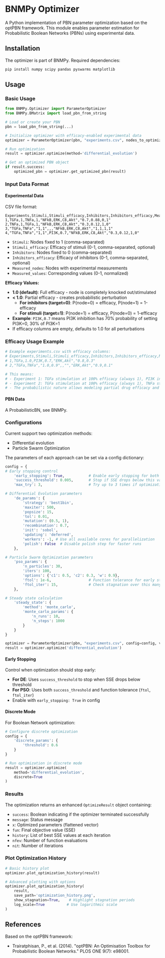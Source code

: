 # BNMPy Optimizer

A Python implementation of PBN parameter optimization based on the optPBN framework. This module enables parameter estimation for Probabilistic Boolean Networks (PBNs) using experimental data.

## Installation

The optimizer is part of BNMPy. Required dependencies:

```bash
pip install numpy scipy pandas pyswarms matplotlib
```

## Usage

### Basic Usage

```python
from BNMPy.Optimizer import ParameterOptimizer
from BNMPy.BMatrix import load_pbn_from_string

# Load or create your PBN
pbn = load_pbn_from_string(...)

# Initialize optimizer with efficacy-enabled experimental data
optimizer = ParameterOptimizer(pbn, "experiments.csv", nodes_to_optimize=['Cas3'], verbose=False)

# Run optimization
result = optimizer.optimize(method='differential_evolution')

# Get an optimized PBN object
if result.success:
    optimized_pbn = optimizer.get_optimized_pbn(result)
```

### Input Data Format

#### Experimental Data

CSV file format:

```csv
Experiments,Stimuli,Stimuli_efficacy,Inhibitors,Inhibitors_efficacy,Measured_nodes,Measured_values
1,TGFa,1,TNFa,1,"NFkB,ERK,C8,Akt","0.7,0.88,0,1"
2,TNFa,1,TGFa,1,"NFkB,ERK,C8,Akt","0.3,0.12,1,0"
3,"TGFa,TNFa","1,1",,,"NFkB,ERK,C8,Akt","1,1,1,1"
4,"TGFa,TNFa","1,1",PI3K,0.7,"NFkB,ERK,C8,Akt","0.3,0.12,1,0"
```

- `Stimuli`: Nodes fixed to 1 (comma-separated)
- `Stimuli_efficacy`: Efficacy of stimuli (0-1, comma-separated, optional)
- `Inhibitors`: Nodes fixed to 0 (comma-separated)
- `Inhibitors_efficacy`: Efficacy of inhibitors (0-1, comma-separated, optional)
- `Measured_nodes`: Nodes with experimental measurements
- `Measured_values`: Corresponding values (0-1, normalized)

**Efficacy Values:**

- **1.0 (default)**: Full efficacy - node is completely knocked out/stimulated
- **< 1.0**: Partial efficacy - creates probabilistic perturbation
  - **For inhibitors (target=0)**: P(node=0) = efficacy, P(node=1) = 1-efficacy
  - **For stimuli (target=1)**: P(node=1) = efficacy, P(node=0) = 1-efficacy
- **Example**: `PI3K,0.7` means PI3K inhibition has 70% probability of setting PI3K=0, 30% of PI3K=1
- If efficacy columns are empty, defaults to 1.0 for all perturbations

### Efficacy Usage Example

```python
# Example experiments.csv with efficacy columns:
# Experiments,Stimuli,Stimuli_efficacy,Inhibitors,Inhibitors_efficacy,Measured_nodes,Measured_values
# 1,TGFa,1.0,PI3K,0.7,"ERK,Akt","0.8,0.3"
# 2,"TGFa,TNFa","1.0,0.9",,"","ERK,Akt","0.9,0.1"

# This means:
# - Experiment 1: TGFa stimulation at 100% efficacy (always 1), PI3K inhibition at 70% efficacy (70% chance of 0, 30% chance of 1)
# - Experiment 2: TGFa stimulation at 100% efficacy (always 1), TNFa stimulation at 90% efficacy (90% chance of 1, 10% chance of 0)
# - The probabilistic nature allows modeling partial drug efficacy and biological variability
```

#### PBN Data

A ProbabilisticBN, see BNMPy.

### Configurations

Current support two optimization methods:

* Differential evolution
* Particle Swarm Optimization

The parameters of each approach can be set via a config dictionary:

```python
config = {
# Early stopping control
    'early_stopping': True,           # Enable early stopping for both DE and PSO
    'success_threshold': 0.005,       # Stop if SSE drops below this value    # Retry control
    'max_try': 3,                     # Try up to 3 times if optimization fails  

# Differential Evolution parameters
    'de_params': {
        'strategy': 'best1bin',
        'maxiter': 500,
        'popsize': 15,
        'tol': 0.01,
        'mutation': (0.5, 1),
        'recombination': 0.7,
        'init': 'sobol',
        'updating': 'deferred',
        'workers': -1, # Use all available cores for parallelization
        'polish': False  # Disable polish step for faster runs
    },  

# Particle Swarm Optimization parameters
    'pso_params': {
        'n_particles': 30,
        'iters': 100,
        'options': {'c1': 0.5, 'c2': 0.3, 'w': 0.9},
        'ftol': 1e-6,                 # Function tolerance for early stopping
        'ftol_iter': 15,              # Check stagnation over this many iterations
    },  

# Steady state calculation
    'steady_state': {
        'method': 'monte_carlo',
        'monte_carlo_params': {
            'n_runs': 10,
            'n_steps': 1000
        }
    }
}

optimizer = ParameterOptimizer(pbn, "experiments.csv", config=config, verbose=False)
result = optimizer.optimize('differential_evolution')
```

#### Early Stopping

Control when optimization should stop early:

- **For DE**: Uses `success_threshold` to stop when SSE drops below threshold
- **For PSO**: Uses both `success_threshold` and function tolerance (`ftol`, `ftol_iter`)
- Enable with `early_stopping: True` in config

#### Discrete Mode

For Boolean Network optimization:

```python
# Configure discrete optimization
config = {
    'discrete_params': {
        'threshold': 0.6
    }
}

# Run optimization in discrete mode
result = optimizer.optimize(
    method='differential_evolution',
    discrete=True
)
```

### Results

The optimization returns an enhanced `OptimizeResult` object containing:

- `success`: Boolean indicating if the optimizer terminated successfully
- `message`: Status message
- `x`: Optimized parameters (flattened vector)
- `fun`: Final objective value (SSE)
- `history`: List of best SSE values at each iteration
- `nfev`: Number of function evaluations
- `nit`: Number of iterations

### Plot Optimization History

```python
# Basic history plot
optimizer.plot_optimization_history(result)

# Advanced plotting with options
optimizer.plot_optimization_history(
    result, 
    save_path='optimization_history.png',
    show_stagnation=True,    # Highlight stagnation periods
    log_scale=True          # Use logarithmic scale
)
```

## References

Based on the optPBN framework:

- Trairatphisan, P., et al. (2014). "optPBN: An Optimisation Toolbox for Probabilistic Boolean Networks." PLOS ONE 9(7): e98001.
